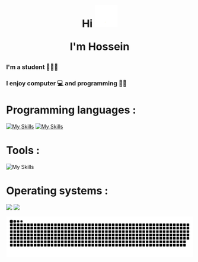 <h1 align="center">Hi <img src="https://github.com/Kathryn-Jie/Kathryn-Jie/blob/main/wave.gif" width="60px"/>

I'm Hossein </h1>

### I'm a student 👨🏻‍🎓

### I enjoy computer 💻 and programming 👨‍💻

<h1 align="left"> Programming languages : </h1>

[![My Skills](https://skillicons.dev/icons?i=py&theme=light)](https://skillicons.dev)
[![My Skills](https://skillicons.dev/icons?i=cpp&theme=light)](https://skillicons.dev)

<h1 align="left"> Tools : </h1> 

![My Skills](https://skillicons.dev/icons?i=git,github,vscode,linux&theme=light)

<h1 align="left"> Operating systems : </h1>

<code><img height="40" src="https://cdn-icons-png.flaticon.com/512/732/732221.png"></code>
<code><img height="40" src="https://skillicons.dev/icons?i=linux&theme=light"></code>

<div align="center">
  <picture>
    <source
      media="(prefers-color-scheme: dark)"
      srcset="https://github.com/Hossein-Fazel/Hossein-Fazel/blob/output/github-snake-dark.svg"
    />
    <source
      media="(prefers-color-scheme: light)"
      srcset="https://github.com/Hossein-Fazel/Hossein-Fazel/blob/output/github-snake.svg"
    />
    <img
      alt="github contribution grid snake animation"
      src="https://github.com/Hossein-Fazel/Hossein-Fazel/blob/output/github-snake.svg"
    />
  </picture>
</div>

<!--
**Hossein-Fazel/Hossein-Fazel** is a ✨ _special_ ✨ repository because its `README.md` (this file) appears on your GitHub profile.

Here are some ideas to get you started:

- 🔭 I’m currently working on ...
- 🌱 I’m currently learning ...
- 👯 I’m looking to collaborate on ...
- 🤔 I’m looking for help with ...
- 💬 Ask me about ...
- 📫 How to reach me: ...
- 😄 Pronouns: ...
- ⚡ Fun fact: ...
-->
